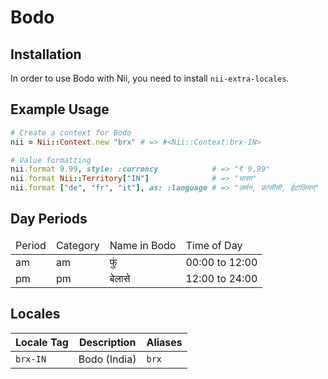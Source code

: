 <!-- This file has been generated. Source: languages/_template.md.erb -->

# Bodo

## Installation

In order to use Bodo with Nii, you need to install `nii-extra-locales`.

## Example Usage

``` ruby
# Create a context for Bodo
nii = Nii::Context.new "brx" # => #<Nii::Context:brx-IN>

# Value formatting
nii.format 9.99, style: :currency            # => "₹ 9.99"
nii.format Nii::Territory["IN"]              # => "भारत"
nii.format ["de", "fr", "it"], as: :language # => "ज़र्मन, फ्रांसीसी, ईटालियन्"
```

## Day Periods


<table>
  <thead>
    <tr>
      <td>Period</td>
      <td>Category</td>
      <td>Name in Bodo</td>
      <td>Time of Day</td>
    </tr>
  </thead>
  <tbody>
    <tr>
      <td>am</td>
      <td>am</td>
      <td>फुं</td>
      <td>00:00 to 12:00</td>
    </tr>
    <tr>
      <td>pm</td>
      <td>pm</td>
      <td>बेलासे</td>
      <td>12:00 to 24:00</td>
    </tr>
  </tbody>
</table>



## Locales

<table>
  <thead>
    <tr>
      <th>Locale Tag</th>
      <th>Description</th>
      <th>Aliases</th>
    </tr>
  </thead>
  <tbody>
    <tr>
      <td><code>brx-IN</code></td>
      <td>Bodo (India)</td>
      <td><code>brx</code></td>
    </tr>
  </tbody>
</table>

